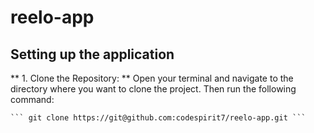 # reelo-app

## Setting up the application

** 1. Clone the Repository: ** 
    Open your terminal and navigate to the directory where you want to clone the project. Then run the following         command:
    
    ``` git clone https://git@github.com:codespirit7/reelo-app.git ```


